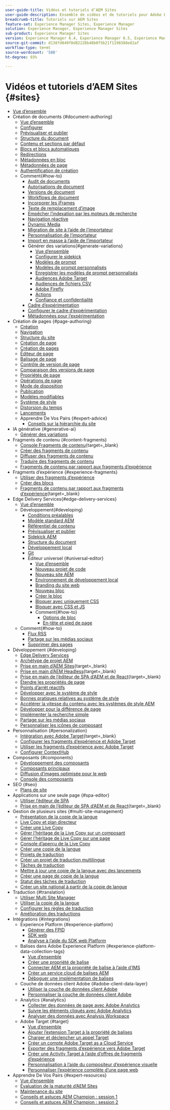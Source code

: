 ```yaml
---
user-guide-title: Vidéos et tutoriels d’AEM Sites
user-guide-description: Ensemble de vidéos et de tutoriels pour Adobe Experience Manager Sites.
breadcrumb-title: Tutoriels sur AEM Sites
feature-set: Experience Manager Sites, Experience Manager
solution: Experience Manager, Experience Manager Sites
sub-product: Experience Manager Sites
version: Experience Manager 6.4, Experience Manager 6.5, Experience Manager as a Cloud Service
source-git-commit: d138fd849f8d82228b48b0f5b21f1198388e82af
workflow-type: tm+mt
source-wordcount: '588'
ht-degree: 93%

---
```



# Vidéos et tutoriels d’AEM Sites {#sites}

+ [Vue d’ensemble](overview.md)
+ Création de documents {#document-authoring}
   + [Vue d’ensemble](document-authoring/overview.md)
   + [Configurer](document-authoring/set-up.md)
   + [Prévisualiser et publier](document-authoring/preview-and-publish.md)
   + [Structure du document](document-authoring/document-structure.md)
   + [Contenu et sections par défaut](document-authoring/default-content-and-sections.md)
   + [Blocs et blocs automatiques](document-authoring/blocks-and-autoblocks.md)
   + [Redirections](document-authoring/redirects.md)
   + [Métadonnées en bloc](document-authoring/bulk-metadata.md)
   + [Métadonnées de page](document-authoring/page-metadata.md)
   + [Authentification de création](document-authoring/author-authentication.md)
   + Comment{#how-to}
      + [Audit de documents](./document-authoring/how-to/document-audit.md)
      + [Autorisations de document](./document-authoring/how-to/document-permissions.md)
      + [Versions de document](./document-authoring/how-to/document-versions.md)
      + [Workflows de document](./document-authoring/how-to/document-workflows.md)
      + [Incorporer les iFrames](./document-authoring/how-to/iframes.md)
      + [Texte de remplacement d’image](./document-authoring/how-to/image-alt-text.md)
      + [Empêcher l’indexation par les moteurs de recherche](./document-authoring/how-to/no-index.md)
      + [Navigation réactive](document-authoring/how-to/responsive-navigation.md)
      + [Dynamic Media](./document-authoring/how-to/using-dynamic-media.md)
      + [Migration de site à l’aide de l’importateur](./document-authoring/how-to/migration-using-importer.md)
      + [Personnalisation de l’importateur](./document-authoring/how-to/customizing-importer.md)
      + [Import en masse à l’aide de l’importateur](./document-authoring/how-to/bulk-importing-using-importer.md)
      + Générer des variations{#generate-variations}
         + [Vue d’ensemble](./document-authoring/how-to/generate-variations/overview.md)
         + [Configurer le sidekick](./document-authoring/how-to/generate-variations/configure-sidekick.md)
         + [Modèles de prompt](./document-authoring/how-to/generate-variations/prompt-templates.md)
         + [Modèles de prompt personnalisés](./document-authoring/how-to/generate-variations/custom-prompt-templates.md)
         + [Enregistrer les modèles de prompt personnalisés](./document-authoring/how-to/generate-variations/save-custom-prompt-template.md)
         + [Audiences Adobe Target](./document-authoring/how-to/generate-variations/using-target-audiences.md)
         + [Audiences de fichiers CSV](./document-authoring/how-to/generate-variations/using-csv-file-audiences.md)
         + [Adobe Firefly](./document-authoring/how-to/generate-variations/using-adobe-firefly-for-images.md)
         + [Actions](./document-authoring/how-to/generate-variations/actions.md)
         + [Confiance et confidentialité](./document-authoring/how-to/generate-variations/trust-privacy.md)
      + [Cadre d’expérimentation](./document-authoring/how-to/experimentation-framework.md)
      + [Configurer le cadre d’expérimentation](./document-authoring/how-to/setup-experimentation-framework.md)
      + [Métadonnées pour l’expérimentation](./document-authoring/how-to/experimentation-add-metadata.md)
+ Création de pages {#page-authoring}
   + [Création](page-authoring/aem-sites-authoring-overview.md)
   + [Navigation](page-authoring/basic-handling-sites-feature-video-use.md)
   + [Structure du site](page-authoring/content-hierarchy-feature-video-use.md)
   + [Création de page](page-authoring/creating-page-feature-video-use.md)
   + [Création de pages](page-authoring/page-authoring-overview-feature-video-use.md)
   + [Éditeur de page](page-authoring/page-editor-feature-video-use.md)
   + [Balisage de page](page-authoring/page-tagging-feature-video-use.md)
   + [Contrôle de version de page](page-authoring/page-versioning-feature-video-use.md)
   + [Comparaison des versions de page](page-authoring/page-diff-feature-video-use.md)
   + [Propriétés de page](page-authoring/page-properties-feature-video-understand.md)
   + [Opérations de page](page-authoring/page-operations-feature-video-use.md)
   + [Mode de disposition](page-authoring/responsive-layout-feature-video-understand.md)
   + [Publication](page-authoring/publication-management-feature-video-use.md)
   + [Modèles modifiables](page-authoring/template-editor-feature-video-use.md)
   + [Système de style](page-authoring/style-system-feature-video-use.md)
   + [Distorsion du temps](page-authoring/timewarp-feature-video-use.md)
   + [Lancements](page-authoring/launches.md)
   + Apprendre De Vos Pairs {#expert-advice}
      + [Conseils sur la hiérarchie du site](page-authoring/expert-advice/site-hierarchy.md)
+ IA générative {#generative-ai}
   + [Générer des variations](./generative-ai/generate-variations.md)
+ Fragments de contenu {#content-fragments}
   + [Console Fragments de contenu](https://experienceleague.adobe.com/docs/experience-manager-learn/content-fragments-console/overview.html?lang=fr){target=_blank}
   + [Créer des fragments de contenu](content-fragments/content-fragments-feature-video-use.md)
   + [Diffuser des fragments de contenu](content-fragments/content-fragments-delivery-feature-video-use.md)
   + [Traduire des fragments de contenu](content-fragments/content-fragments-translation-feature-video-use.md)
   + [Fragments de contenu par rapport aux fragments d’expérience](content-fragments/understand-content-fragments-and-experience-fragments.md)
+ Fragments d’expérience {#experience-fragments}
   + [Utiliser des fragments d’expérience](experience-fragments/experience-fragments-feature-video-use.md)
   + [Créer des blocs](experience-fragments/building-blocks.md)
   + [Fragments de contenu par rapport aux fragments d’expérience](https://experienceleague.adobe.com/docs/experience-manager-learn/sites/content-fragments/understand-content-fragments-and-experience-fragments.html){target=_blank}
+ Edge Delivery Services{#edge-delivery-services}
   + [Vue d’ensemble](./edge-delivery-services/overview.md)
   + Développement{#developing}
      + [Conditions préalables](edge-delivery-services/developing/prerequisites.md)
      + [Modèle standard AEM](edge-delivery-services/developing/aem-boilerplate.md)
      + [Référentiel de contenu](edge-delivery-services/developing/content-repository.md)
      + [Prévisualiser et publier](edge-delivery-services/developing/preview-and-publish.md)
      + [Sidekick AEM](edge-delivery-services/developing/sidekick.md)
      + [Structure du document](edge-delivery-services/developing/document-structure.md)
      + [Développement local](edge-delivery-services/developing/local-development.md)
      + [Git](edge-delivery-services/developing/git.md)
      + Éditeur universel {#universal-editor}
         + [Vue d’ensemble](./edge-delivery-services/developing/universal-editor/0-overview.md)
         + [Nouveau projet de code](./edge-delivery-services/developing/universal-editor/1-new-code-project.md)
         + [Nouveau site AEM](./edge-delivery-services/developing/universal-editor/2-new-aem-site.md)
         + [Environnement de développement local](./edge-delivery-services/developing/universal-editor/3-local-development-environment.md)
         + [Branding du site web](./edge-delivery-services/developing/universal-editor/4-website-branding.md)
         + [Nouveau bloc](./edge-delivery-services/developing/universal-editor/5-new-block.md)
         + [Créer le bloc](./edge-delivery-services/developing/universal-editor/6-author-block.md)
         + [Bloquer avec uniquement CSS](./edge-delivery-services/developing/universal-editor/7a-block-css.md)
         + [Bloquer avec CSS et JS](./edge-delivery-services/developing/universal-editor/7b-block-js-css.md)
         + Comment{#how-to}
            + [Options de bloc](./edge-delivery-services/developing/universal-editor/how-to/block-options.md)
            + [En-tête et pied de page](./edge-delivery-services/developing/universal-editor/how-to/header-and-footer.md)
   + Comment{#how-to}
      + [Flux RSS](edge-delivery-services/how-to/rss.md)
      + [Partage sur les médias sociaux](edge-delivery-services/how-to/social-media-sharing.md)
      + [Supprimer des pages](edge-delivery-services/how-to/delete-page.md)
+ Développement {#developing}
   + [Edge Delivery Services](developing/edge-delivery-services.md)
   + [Archétype de projet AEM](developing/aem-project-archetype.md)
   + [Prise en main d’AEM Sites](https://experienceleague.adobe.com/docs/experience-manager-learn/getting-started-wknd-tutorial-develop/overview.html?lang=fr){target=_blank}
   + [Prise en main d’AEM Headless](https://experienceleague.adobe.com/docs/experience-manager-learn/getting-started-with-aem-headless/overview.html?lang=fr){target=_blank}
   + [Prise en main de l’éditeur de SPA d’AEM et de React](https://experienceleague.adobe.com/docs/experience-manager-learn/getting-started-with-aem-headless/spa-editor/react/overview.html?lang=fr){target=_blank}
   + [Étendre les propriétés de page](developing/page-properties-technical-video-develop.md)
   + [Points d’arrêt réactifs](developing/responsive-breakpoints.md)
   + [Développer avec le système de style](developing/style-system-technical-video-understand.md)
   + [Bonnes pratiques relatives au système de style](developing/style-organization-style-system-understand-article.md)
   + [Accélérer la vitesse du contenu avec les systèmes de style AEM](developing/accelerate-content-velocity-aem-style-system.md)
   + [Développer pour la différence de page](developing/page-diff-technical-video-develop.md)
   + [Implémenter la recherche simple](developing/search-tutorial-develop.md)
   + [Partage sur les médias sociaux](developing/social-media-sharing-technical-video-use.md)
   + [Personnaliser les icônes de composant](developing/component-icons-technical-video-develop.md)
+ Personnalisation {#personalization}
   + [Intégration avec Adobe Target](https://helpx.adobe.com/fr/marketing-cloud/how-to/aem-target.html){target=_blank}
   + [Configurer les fragments d’expérience et Adobe Target](personalization/experience-fragment-target-technical-video-setup.md)
   + [Utiliser les fragments d’expérience avec Adobe Target](personalization/experience-fragment-target-offer-feature-video-use.md)
   + [Configurer ContextHub](personalization/context-hub-technical-video-setup.md)
+ Composants {#components}
   + [Développement des composants](components/component-development.md)
   + [Composants principaux](components/core-components-feature-video-understand.md)
   + [Diffusion d’images optimisée pour le web](components/web-optimized-image-delivery.md)
   + [Console des composants](components/components-console-feature-video-use.md)
+ SEO {#seo}
   + [Plans de site](./seo/sitemaps.md)
+ Applications sur une seule page {#spa-editor}
   + [Utiliser l’éditeur de SPA](spa-editor/spa-editor-framework-feature-video-use.md)
   + [Prise en main de l’éditeur de SPA d’AEM et de React](https://experienceleague.adobe.com/docs/experience-manager-learn/getting-started-with-aem-headless/spa-editor/react/overview.html?lang=fr){target=_blank}
+ Gestion de plusieurs sites {#multi-site-management}
   + [Présentation de la copie de la langue](./multi-site-management/language-copy-overview.md)
   + [Live Copy et plan directeur](./multi-site-management/live-copy-and-blueprint.md)
   + [Créer une Live Copy](./multi-site-management/create-live-copy.md)
   + [Gérer l’héritage de la Live Copy sur un composant](./multi-site-management/manage-component-inheritance-live-copy.md)
   + [Gérer l’héritage de Live Copy sur une page](./multi-site-management/manage-page-inheritance-live-copy.md)
   + [Console d’aperçu de la Live Copy](./multi-site-management/live-copy-overview-console.md)
   + [Créer une copie de la langue](./multi-site-management/create-language-copy.md)
   + [Projets de traduction](./multi-site-management/manage-translation-projects.md)
   + [Créer un projet de traduction multilingue](./multi-site-management/create-multinational-translational-project.md)
   + [Tâches de traduction](./multi-site-management/create-translation-job.md)
   + [Mettre à jour une copie de la langue avec des lancements](./multi-site-management/updating-language-copy.md)
   + [Créer une page de copie de la langue](./multi-site-management/create-new-page-language-copy.md)
   + [Statut des tâches de traduction](./multi-site-management/translation-job-status.md)
   + [Créer un site national à partir de la copie de langue](./multi-site-management/create-new-site.md)
+ Traduction {#translation}
   + [Utiliser Multi Site Manager](translation/multi-site-manager-feature-video-use.md)
   + [Utiliser la copie de la langue](translation/language-copy-feature-video-use.md)
   + [Configurer les règles de traduction](translation/translation-rules-editor-technical-video-setup.md)
   + [Amélioration des traductions](translation/translation-enhancements-feature-video-use.md)
+ Intégrations {#integrations}
   + Experience Platform {#experience-platform}
      + [Générer des FPID](integrations/platform/fpid.md)
      + [SDK web](integrations/platform/web-sdk.md)
      + [Analyse à l’aide du SDK web Platform](integrations/platform/analytics-using-web-sdk.md)
   + Balises dans Adobe Experience Platform {#experience-platform-data-collection-tags}
      + [Vue d’ensemble](integrations/experience-platform/data-collection/tags/overview.md)
      + [Créer une propriété de balise](integrations/experience-platform/data-collection/tags/create-tag-property.md)
      + [Connecter AEM et la propriété de balise à l’aide d’IMS](integrations/experience-platform/data-collection/tags/connect-aem-tag-property-using-ims.md)
      + [Créer un service cloud de balises AEM](integrations/experience-platform/data-collection/tags/create-aem-launch-cloud-service.md)
      + [Déboguer une implémentation de balises](integrations/experience-platform/data-collection/tags/debug-tags-implementation.md)
   + Couche de données client Adobe {#adobe-client-data-layer}
      + [Utiliser la couche de données client Adobe](integrations/adobe-client-data-layer/data-layer-overview.md)
      + [Personnaliser la couche de données client Adobe](integrations/adobe-client-data-layer/data-layer-customize.md)
   + Analytics {#analytics}
      + [Collecter des données de page avec Adobe Analytics](integrations/analytics/collect-data-analytics.md)
      + [Suivre les éléments cliqués avec Adobe Analytics](integrations/analytics/track-clicked-component.md)
      + [Analyser des données avec Analysis Workspace](integrations/analytics/create-analytics-workspace.md)
   + Adobe Target {#target}
      + [Vue d’ensemble](integrations/adobe-target/overview.md)
      + [Ajouter l’extension Target à la propriété de balises](integrations/adobe-target/add-target-launch-extension.md)
      + [Charger et déclencher un appel Target](integrations/adobe-target/load-and-fire-target.md)
      + [Créer un compte Adobe Target as a Cloud Service](integrations/adobe-target/setup-aem-target-cloud-service.md)
      + [Exporter des fragments d’expérience vers Adobe Target](integrations/adobe-target/export-experience-fragment-target.md)
      + [Créer une Activity Target à l’aide d’offres de fragments d’expérience](integrations/adobe-target/create-target-activity.md)
      + [Personnalisation à l’aide du compositeur d’expérience visuelle](integrations/adobe-target/personalization-using-vec.md)
      + [Personnaliser l’expérience complète d’une page web](integrations/adobe-target/personalization-web-page.md)
+ Apprendre De Vos Pairs {#expert-resources}
   + [Vue d’ensemble](expert-resources/learn-from-your-peers-overview.md)
   + [Évaluation de la maturité d’AEM Sites](expert-resources/maturity-assessment.md)
   + [Maintenance du site](expert-resources/site-maintenance.md)
   + [Conseils et astuces AEM Champion : session 1](expert-resources/champion-tips-1.md)
   + [Conseils et astuces AEM Champion : session 2](expert-resources/champion-tips-2.md)

